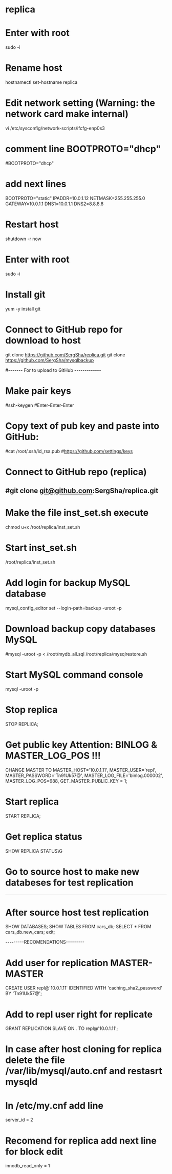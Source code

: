 # replica
# Enter with root
sudo -i

# Rename host
hostnamectl set-hostname replica 

# Edit network setting (Warning: the network card make internal)
vi /etc/sysconfig/network-scripts/ifcfg-enp0s3

# comment line BOOTPROTO="dhcp"
#BOOTPROTO="dhcp"

# add next lines
BOOTPROTO="static"
IPADDR=10.0.1.12
NETMASK=255.255.255.0
GATEWAY=10.0.1.1
DNS1=10.0.1.1
DNS2=8.8.8.8

# Restart host
shutdown -r now

# Enter with root
sudo -i

# Install git
yum -y install git

# Connect to GitHub repo for download to host
git clone https://github.com/SergSha/replica.git
git clone https://github.com/SergSha/mysqlbackup

#------- For to upload to GitHub -------------
# Make pair keys
#ssh-keygen #Enter-Enter-Enter
# Copy text of pub key and paste into GitHub:
#cat /root/.ssh/id_rsa.pub
#https://github.com/settings/keys
# Connect to GitHub repo (replica)
#git clone git@github.com:SergSha/replica.git
------------------------------------------------

# Make the file inst_set.sh execute
chmod u+x /root/replica/inst_set.sh

# Start inst_set.sh
/root/replica/inst_set.sh

# Add login for backup MySQL database
mysql_config_editor set --login-path=backup -uroot -p

# Download backup copy databases MySQL
#mysql -uroot -p < /root/mydb_all.sql
/root/replica/mysqlrestore.sh

# Start MySQL command console
mysql -uroot -p

# Stop replica
STOP REPLICA;

# Get public key Attention: BINLOG & MASTER_LOG_POS !!!
CHANGE MASTER TO MASTER_HOST='10.0.1.11', MASTER_USER='repl', MASTER_PASSWORD='Tn91Uk57@', MASTER_LOG_FILE='binlog.000002', MASTER_LOG_POS=688, GET_MASTER_PUBLIC_KEY = 1;

# Start replica
START REPLICA;

# Get replica status
SHOW REPLICA STATUS\G

# Go to source host to make new databeses for test replication
----------------------------------------------------
# After source host test replication
SHOW DATABASES;
SHOW TABLES FROM cars_db;
SELECT * FROM cars_db.new_cars;
exit;

---------RECOMENDATIONS---------
# Add user for replication MASTER-MASTER
CREATE USER repl@'10.0.1.11' IDENTIFIED WITH 'caching_sha2_password' BY 'Tn91Uk57@';

# Add to repl user right for replicate
GRANT REPLICATION SLAVE ON *.* TO repl@'10.0.1.11';

# In case after host cloning for replica delete the file /var/lib/mysql/auto.cnf and restasrt mysqld

# In /etc/my.cnf add line 
server_id = 2

# Recomend for replica add next line for block edit
innodb_read_only = 1
